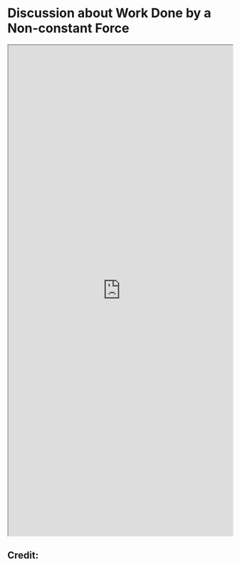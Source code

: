 # Discussion about Work Done by a Non-constant Force


<!--more-->

<iframe src="https://linn-guo.github.io/pdf/WorkDone_NonconstantForce.pdf" height="1100px" width="100%"></iframe>



## Credit:

